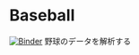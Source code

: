 # Baseball
[![Binder](https://mybinder.org/badge_logo.svg)](https://mybinder.org/v2/gh/Toroi0610/Baseball.git/master?filepath=Baseball%2FMarkov_process.ipynb)
野球のデータを解析する
